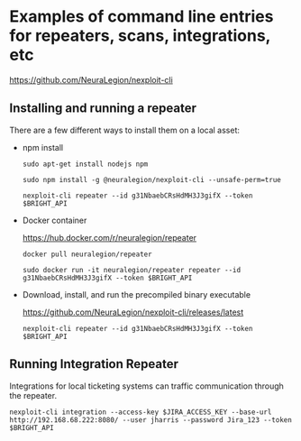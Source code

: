 # Examples of command line entries for repeaters, scans, integrations, etc

https://github.com/NeuraLegion/nexploit-cli

## Installing and running a repeater

There are a few different ways to install them on a local asset:

 - npm install

    `sudo apt-get install nodejs npm`

    `sudo npm install -g @neuralegion/nexploit-cli --unsafe-perm=true`
    
    `nexploit-cli repeater --id g31NbaebCRsHdMH3J3gifX --token $BRIGHT_API`
    
 - Docker container

    https://hub.docker.com/r/neuralegion/repeater
    
    `docker pull neuralegion/repeater`
    
    `sudo docker run -it neuralegion/repeater repeater --id g31NbaebCRsHdMH3J3gifX --token $BRIGHT_API`
    
 - Download, install, and run the precompiled binary executable

    https://github.com/NeuraLegion/nexploit-cli/releases/latest

    `nexploit-cli repeater --id g31NbaebCRsHdMH3J3gifX --token $BRIGHT_API`
    
## Running Integration Repeater

Integrations for local ticketing systems can traffic communication through the repeater.

    nexploit-cli integration --access-key $JIRA_ACCESS_KEY --base-url http://192.168.68.222:8080/ --user jharris --password Jira_123 --token $BRIGHT_API
